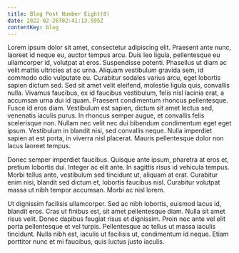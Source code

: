 ```yaml
---
title: Blog Post Number Eight(8)
date: 2022-02-26T02:41:13.595Z
contentKey: blog
---
```


Lorem ipsum dolor sit amet, consectetur adipiscing elit. Praesent ante nunc, laoreet id neque eu, auctor tempus arcu. Duis leo ligula, pellentesque eu ullamcorper id, volutpat at eros. Suspendisse potenti. Phasellus ut diam ac velit mattis ultricies at ac urna. Aliquam vestibulum gravida sem, id commodo odio vulputate eu. Curabitur sodales varius arcu, eget lobortis sapien dictum sed. Sed sit amet velit eleifend, molestie ligula quis, convallis nulla. Vivamus faucibus, ex id faucibus vestibulum, felis nisl lacinia erat, a accumsan urna dui id quam. Praesent condimentum rhoncus pellentesque. Fusce id eros diam. Vestibulum est sapien, dictum sit amet lectus sed, venenatis iaculis purus. In rhoncus semper augue, et convallis felis scelerisque non. Nullam nec velit nec dui bibendum condimentum eget eget ipsum. Vestibulum in blandit nisi, sed convallis neque. Nulla imperdiet sapien at est porta, in viverra nisl placerat. Mauris pellentesque dolor non lacus laoreet tempus.

Donec semper imperdiet faucibus. Quisque ante ipsum, pharetra at eros et, pretium lobortis dui. Integer ac elit ante. In sagittis risus id vehicula tempus. Morbi tellus ante, vestibulum sed tincidunt ut, aliquam at erat. Curabitur enim nisi, blandit sed dictum et, lobortis faucibus nisl. Curabitur volutpat massa ut nibh tempor accumsan. Morbi ac nisl lorem.

Ut dignissim facilisis ullamcorper. Sed ac nibh lobortis, euismod lacus id, blandit eros. Cras ut finibus est, sit amet pellentesque diam. Nulla sit amet risus velit. Donec dapibus feugiat risus et dignissim. Proin nec ante vel elit porta pellentesque et vel turpis. Pellentesque ac tellus ut massa iaculis tincidunt. Nulla nibh est, iaculis ut facilisis ut, condimentum id neque. Etiam porttitor nunc et mi faucibus, quis luctus justo iaculis.

